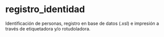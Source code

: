 # registro_identidad
Identificación de personas, registro en base de datos (.xsl) e impresión a través de etiquetadora y/o rotudoladora. 
